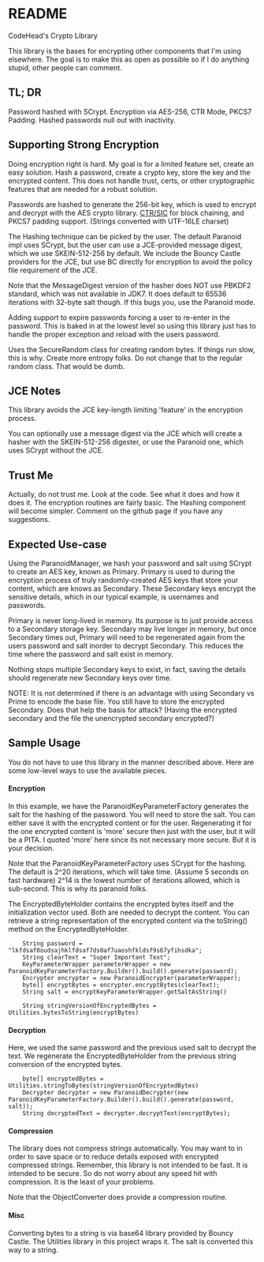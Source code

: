 # README #

CodeHead's Crypto Library

This library is the bases for encrypting other components that I'm using elsewhere.
The goal is to make this as open as possible so if I do anything stupid, other
people can comment.

## TL; DR ##

Password hashed with SCrypt. Encryption via AES-256, CTR Mode, PKCS7 Padding.
Hashed passwords null out with inactivity.

## Supporting Strong Encryption ##

Doing encryption right is hard. My goal is for a limited feature set, create an
easy solution. Hash a password, create a crypto key, store the key and the
encrypted content. This does not handle trust, certs, or other cryptographic
features that are needed for a robust solution.

Passwords are hashed to generate the 256-bit key, which is used to encrypt and
decrypt with the AES crypto library. [CTR/SIC](https://en.wikipedia.org/wiki/Block_cipher_mode_of_operation#Counter_.28CTR.29)
for block chaining, and PKCS7 padding support. (Strings converted with UTF-16LE charset)

The Hashing technique can be picked by the user. The default Paranoid impl uses SCrypt, but
the user can use a JCE-provided message digest, which we use SKEIN-512-256 by default.
We include the Bouncy Castle providers for the JCE, but use BC directly for encryption to
avoid the policy file requirement of the JCE.

Note that the MessageDigest version of the hasher does NOT use PBKDF2 standard, which was
not available in JDK7. It does default to 65536 iterations with 32-byte salt though.
If this bugs you, use the Paranoid mode.

Adding support to expire passwords forcing a user to re-enter in the password.
This is baked in at the lowest level so using this library just has to handle the
proper exception and reload with the users password.

Uses the SecureRandom class for creating random bytes. If things run slow, this is why.
Create more entropy folks. Do not change that to the regular random class. That would be
dumb.

## JCE Notes ##

This library avoids the JCE key-length limiting 'feature' in the encryption process.

You can optionally use a message digest via the JCE which will create a hasher with the
SKEIN-512-256 digester, or use the Paranoid one, which uses SCrypt without the JCE.

## Trust Me ##

Actually, do not trust me. Look at the code. See what it does and how it does it.
The encryption routines are fairly basic. The Hashing component will become simpler.
Comment on the github page if you have any suggestions.

## Expected Use-case ##

Using the ParanoidManager, we hash your password and salt using SCrypt to create an AES key, known as
Primary. Primary is used to during the encryption process of truly randomly-created AES keys that store
your content, which are knows as Secondary. These Secondary keys encrypt the sensitive details, which
in our typical example, is usernames and passwords.

Primary is never long-lived in memory. Its purpose is to just provide access to a Secondary storage key.
Secondary may live longer in memory, but once Secondary times out, Primary will need to be regenerated again
from the users password and salt inorder to decrypt Secondary. This reduces the time where the password
and salt exist in memory.

Nothing stops multiple Secondary keys to exist, in fact, saving the details should regenerate new Secondary
keys over time.

NOTE: It is not determined if there is an advantage with using Secondary vs Prime to encode the base file.
You still have to store the encrypted Secondary. Does that help the basis for attack? (Having the
encrypted secondary and the file the unencrypted secondary encrypted?)

## Sample Usage ##

You do not have to use this library in the manner described above. Here are some
low-level ways to use the available pieces.

#### Encryption ####

In this example, we have the ParanoidKeyParameterFactory generates the salt for the hashing
of the password. You will need to store the salt. You can either save it with the
encrypted content or for the user. Regenerating it for the one encrypted content is
'more' secure then just with the user, but it will be a PITA. I quoted 'more' here
since its not necessary more secure. But it is your decision.

Note that the ParanoidKeyParameterFactory uses SCrypt for the hashing. The default is
2^20 iterations, which will take time. (Assume 5 seconds on fast hardware) 2^14 is the lowest number of
iterations allowed, which is sub-second.  This is why its paranoid folks.

The EncryptedByteHolder contains the encrypted bytes itself and the initialization vector
used. Both are needed to decrypt the content. You can retrieve a string representation of
the encrypted content via the toString() method on the EncryptedByteHolder.

        String password = "lkfdsaf0oudsajhklfdsaf7ds0af7uaoshfkldsf9s67yfihsdka";
        String clearText = "Super Important Text";
        KeyParameterWrapper parameterWrapper = new ParanoidKeyParameterFactory.Builder().build().generate(password);
        Encrypter encrypter = new ParanoidEncrypter(parameterWrapper);
        byte[] encryptBytes = encrypter.encryptBytes(clearText);
        String salt = encryptKeyParameterWrapper.getSaltAsString()
        
        String stringVersionOfEncryptedBytes = Utilities.bytesToString(encryptBytes)
        
#### Decryption ####

Here, we used the same password and the previous used salt to decrypt the text.
We regenerate the EncryptedByteHolder from the previous string conversion of
the encrypted bytes.

        byte[] encryptedBytes = Utilities.stringToBytes(stringVersionOfEncryptedBytes)
        Decrypter decrypter = new ParanoidDecrypter(new ParanoidKeyParameterFactory.Builder().build().generate(password, salt));
        String decryptedText = decrypter.decryptText(encryptBytes);

#### Compression ####

The library does not compress strings automatically. You may want to in order to
save space or to reduce details exposed with encrypted compressed strings.
Remember, this library is not intended to be fast. It is intended to
be secure. So do not worry about any speed hit with compression. It is the least
of your problems.

Note that the ObjectConverter does provide a compression routine.

#### Misc ####

Converting bytes to a string is via base64 library provided by Bouncy Castle.
The Utilities library in this project wraps it. The salt is converted this way
to a string.